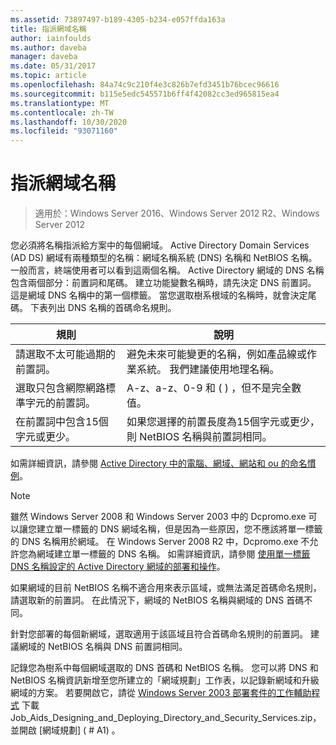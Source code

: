 ```yaml
---
ms.assetid: 73897497-b189-4305-b234-e057ffda163a
title: 指派網域名稱
author: iainfoulds
ms.author: daveba
manager: daveba
ms.date: 05/31/2017
ms.topic: article
ms.openlocfilehash: 84a74c9c210f4e3c826b7efd3451b76bcec96616
ms.sourcegitcommit: b115e5edc545571b6ff4f42082cc3ed965815ea4
ms.translationtype: MT
ms.contentlocale: zh-TW
ms.lasthandoff: 10/30/2020
ms.locfileid: "93071160"
---
```

# <a name="assigning-domain-names"></a>指派網域名稱

> 適用於：Windows Server 2016、Windows Server 2012 R2、Windows Server 2012

您必須將名稱指派給方案中的每個網域。 Active Directory Domain Services (AD DS) 網域有兩種類型的名稱：網域名稱系統 (DNS) 名稱和 NetBIOS 名稱。 一般而言，終端使用者可以看到這兩個名稱。 Active Directory 網域的 DNS 名稱包含兩個部分：前置詞和尾碼。 建立功能變數名稱時，請先決定 DNS 前置詞。 這是網域 DNS 名稱中的第一個標籤。 當您選取樹系根域的名稱時，就會決定尾碼。 下表列出 DNS 名稱的首碼命名規則。

|規則|說明|
|--------|---------------|
|請選取不太可能過期的前置詞。|避免未來可能變更的名稱，例如產品線或作業系統。 我們建議使用地理名稱。|
|選取只包含網際網路標準字元的前置詞。|A-z、a-z、0-9 和 ( ) ，但不是完全數值。|
|在前置詞中包含15個字元或更少。|如果您選擇的前置長度為15個字元或更少，則 NetBIOS 名稱與前置詞相同。|

如需詳細資訊，請參閱 [Active Directory 中的電腦、網域、網站和 ou 的命名慣例](https://support.microsoft.com/help/909264/)。

> [!NOTE]
> 雖然 Windows Server 2008 和 Windows Server 2003 中的 Dcpromo.exe 可以讓您建立單一標籤的 DNS 網域名稱，但是因為一些原因，您不應該將單一標籤的 DNS 名稱用於網域。 在 Windows Server 2008 R2 中，Dcpromo.exe 不允許您為網域建立單一標籤的 DNS 名稱。 如需詳細資訊，請參閱 [使用單一標籤 DNS 名稱設定的 Active Directory 網域的部署和操作](https://support.microsoft.com/help/300684/)。

如果網域的目前 NetBIOS 名稱不適合用來表示區域，或無法滿足首碼命名規則，請選取新的前置詞。 在此情況下，網域的 NetBIOS 名稱與網域的 DNS 首碼不同。

針對您部署的每個新網域，選取適用于該區域且符合首碼命名規則的前置詞。 建議網域的 NetBIOS 名稱與 DNS 前置詞相同。

記錄您為樹系中每個網域選取的 DNS 首碼和 NetBIOS 名稱。 您可以將 DNS 和 NetBIOS 名稱資訊新增至您所建立的「網域規劃」工作表，以記錄新網域和升級網域的方案。 若要開啟它，請從 [Windows Server 2003 部署套件的工作輔助程式](https://microsoft.com/download/details.aspx?id=9608) 下載 Job_Aids_Designing_and_Deploying_Directory_and_Security_Services.zip，並開啟 [網域規劃] ( # A1) 。
